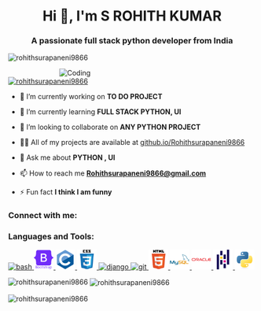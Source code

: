 <h1 align="center">Hi 👋, I'm S ROHITH KUMAR</h1>
<h3 align="center">A passionate full stack python developer from India</h3>
<p align="left"> <img src="https://komarev.com/ghpvc/?username=rohithsurapaneni9866&label=Profile%20views&color=0e75b6&style=flat" alt="rohithsurapaneni9866" /> </p>
<img align="right" alt="Coding" width="400" src="https://user-images.githubusercontent.com/69011963/137184767-79a13ec7-1bb3-4341-a6da-3a149c9c159a.gif"&gt;

<p align="left"> <a href="https://github.com/ryo-ma/github-profile-trophy"><img src="https://github-profile-trophy.vercel.app/?username=rohithsurapaneni9866" alt="rohithsurapaneni9866" /></a> </p>

- 🔭 I’m currently working on **TO DO PROJECT**

- 🌱 I’m currently learning **FULL STACK PYTHON, UI**

- 👯 I’m looking to collaborate on **ANY PYTHON PROJECT**

- 👨‍💻 All of my projects are available at [github.io/Rohithsurapaneni9866](github.io/Rohithsurapaneni9866)

- 💬 Ask me about **PYTHON , UI**

- 📫 How to reach me **Rohithsurapaneni9866@gmail.com**

- ⚡ Fun fact **I think I am funny**

<h3 align="left">Connect with me:</h3>
<p align="left">
</p>

<h3 align="left">Languages and Tools:</h3>
<p align="left"> <a href="https://www.gnu.org/software/bash/" target="_blank" rel="noreferrer"> <img src="https://www.vectorlogo.zone/logos/gnu_bash/gnu_bash-icon.svg" alt="bash" width="40" height="40"/> </a> <a href="https://getbootstrap.com" target="_blank" rel="noreferrer"> <img src="https://raw.githubusercontent.com/devicons/devicon/master/icons/bootstrap/bootstrap-plain-wordmark.svg" alt="bootstrap" width="40" height="40"/> </a> <a href="https://www.cprogramming.com/" target="_blank" rel="noreferrer"> <img src="https://raw.githubusercontent.com/devicons/devicon/master/icons/c/c-original.svg" alt="c" width="40" height="40"/> </a> <a href="https://www.w3schools.com/css/" target="_blank" rel="noreferrer"> <img src="https://raw.githubusercontent.com/devicons/devicon/master/icons/css3/css3-original-wordmark.svg" alt="css3" width="40" height="40"/> </a> <a href="https://www.djangoproject.com/" target="_blank" rel="noreferrer"> <img src="https://cdn.worldvectorlogo.com/logos/django.svg" alt="django" width="40" height="40"/> </a> <a href="https://git-scm.com/" target="_blank" rel="noreferrer"> <img src="https://www.vectorlogo.zone/logos/git-scm/git-scm-icon.svg" alt="git" width="40" height="40"/> </a> <a href="https://www.w3.org/html/" target="_blank" rel="noreferrer"> <img src="https://raw.githubusercontent.com/devicons/devicon/master/icons/html5/html5-original-wordmark.svg" alt="html5" width="40" height="40"/> </a> <a href="https://www.mysql.com/" target="_blank" rel="noreferrer"> <img src="https://raw.githubusercontent.com/devicons/devicon/master/icons/mysql/mysql-original-wordmark.svg" alt="mysql" width="40" height="40"/> </a> <a href="https://www.oracle.com/" target="_blank" rel="noreferrer"> <img src="https://raw.githubusercontent.com/devicons/devicon/master/icons/oracle/oracle-original.svg" alt="oracle" width="40" height="40"/> </a> <a href="https://pandas.pydata.org/" target="_blank" rel="noreferrer"> <img src="https://raw.githubusercontent.com/devicons/devicon/2ae2a900d2f041da66e950e4d48052658d850630/icons/pandas/pandas-original.svg" alt="pandas" width="40" height="40"/> </a> <a href="https://www.python.org" target="_blank" rel="noreferrer"> <img src="https://raw.githubusercontent.com/devicons/devicon/master/icons/python/python-original.svg" alt="python" width="40" height="40"/> </a> </p>

<p><img align="left" src="https://github-readme-stats.vercel.app/api/top-langs?username=rohithsurapaneni9866&show_icons=true&locale=en&layout=compact" alt="rohithsurapaneni9866" /></p>

<p>&nbsp;<img align="center" src="https://github-readme-stats.vercel.app/api?username=rohithsurapaneni9866&show_icons=true&locale=en" alt="rohithsurapaneni9866" /></p>

<p><img align="center" src="https://github-readme-streak-stats.herokuapp.com/?user=rohithsurapaneni9866&" alt="rohithsurapaneni9866" /></p>
